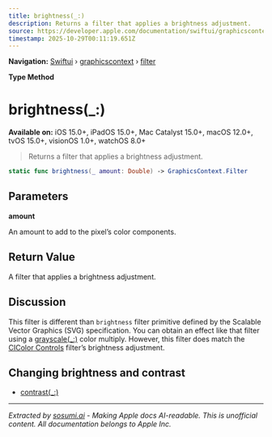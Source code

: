 ```yaml
---
title: brightness(_:)
description: Returns a filter that applies a brightness adjustment.
source: https://developer.apple.com/documentation/swiftui/graphicscontext/filter/brightness(_:)
timestamp: 2025-10-29T00:11:19.651Z
---
```


**Navigation:** [Swiftui](/documentation/swiftui) › [graphicscontext](/documentation/swiftui/graphicscontext) › [filter](/documentation/swiftui/graphicscontext/filter)

**Type Method**

# brightness(_:)

**Available on:** iOS 15.0+, iPadOS 15.0+, Mac Catalyst 15.0+, macOS 12.0+, tvOS 15.0+, visionOS 1.0+, watchOS 8.0+

> Returns a filter that applies a brightness adjustment.

```swift
static func brightness(_ amount: Double) -> GraphicsContext.Filter
```

## Parameters

**amount**

An amount to add to the pixel’s color components.



## Return Value

A filter that applies a brightness adjustment.

## Discussion

This filter is different than `brightness` filter primitive defined by the Scalable Vector Graphics (SVG) specification. You can obtain an effect like that filter using a [grayscale(_:)](/documentation/swiftui/graphicscontext/filter/grayscale(_:)) color multiply. However, this filter does match the [CIColor Controls](/documentation/CoreImage/CIColorControls) filter’s brightness adjustment.

## Changing brightness and contrast

- [contrast(_:)](/documentation/swiftui/graphicscontext/filter/contrast(_:))

---

*Extracted by [sosumi.ai](https://sosumi.ai) - Making Apple docs AI-readable.*
*This is unofficial content. All documentation belongs to Apple Inc.*
